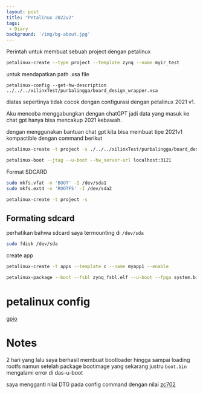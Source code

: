 ```yaml
---
layout: post
title: "Petalinux 2022v2"
tags:
 - Diary
background: '/img/bg-about.jpg'
---
```

Perintah untuk membuat sebuah project dengan petalinux
```bash
petalinux-create --type project --template zynq --name myir_test
```
untuk mendapatkan path .xsa file
```
petalinux-config --get-hw-description ../../../xilinxTest/purbalingga/board_design_wrapper.xsa
```

diatas sepertinya tidak cocok dengan configurasi dengan petalinux 2021 v1. 

Aku mencoba menggabungkan dengan chatGPT jadi data yang masuk ke chat gpt hanya bisa mencakup 2021 kebawah.

dengan menggunakan bantuan chat gpt kita bisa membuat tipe 2021v1 kompactible dengan command berikut

```bash
petalinux-create -t project -s ./../../xilinxTest/purbalingga/board_design_wrapper.xsa --name v21ujicoba
```
```bash
petalinux-boot --jtag --u-boot --hw_server-url localhost:3121
```
Format SDCARD

```bash
sudo mkfs.vfat -n 'BOOT' -I /dev/sda1
sudo mkfs.ext4 -n 'ROOTFS' -I /dev/sda2
```

```bash
petalinux-create -t project -s 
```

## Formating sdcard
perhatikan bahwa sdcard saya termounting di ```/dev/sda```

```bash
sudo fdisk /dev/sda
```
create app
```bash
petalinux-create -t apps --template c --name myapp1 --enable
```

```bash
petalinux-package --boot --fsbl zynq_fsbl.elf --u-boot --fpga system.bit
```

# petalinux config

[gpio](https://www.linkedin.com/pulse/gpio-petalinux-part-3-go-uio-roy-messinger/)

# Notes
2 hari yang lalu saya berhasil membuat bootloader hingga sampai loading rootfs namun setelah package bootimage yang sekarang justru 
```boot.bin``` mengalami error di das-u-boot

saya mengganti nilai DTG pada config command dengan nilai [zc702](https://support.xilinx.com/s/question/0D52E00006iHj5KSAS/is-is-possible-to-update-configurations-after-creating-project-with-bsp-?language=en_US)